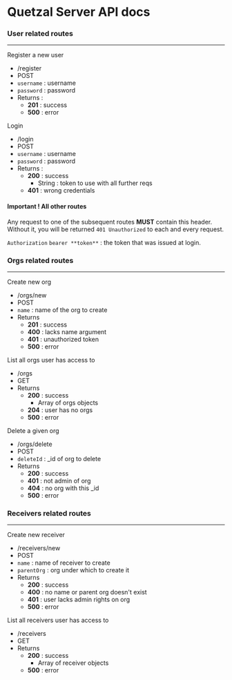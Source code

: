 # Quetzal Server API docs

### User related routes
---

Register a new user

* /register
* POST
* `username` : username
* `password` : password
* Returns :
  * **201** : success
  * **500** : error

Login

* /login
* POST
* `username` : username
* `password` : password
* Returns :
  * **200** : success
      * String : token to use with all further reqs
  * **401** : wrong credentials
  
#### Important ! All other routes

Any request to one of the subsequent routes **MUST** contain this header. Without it, you will be returned `401 Unauthorized` to each and every request.

`Authorization` `bearer **token**` : the token that was issued at login.

### Orgs related routes
---

Create new org

* /orgs/new
* POST
* `name` : name of the org to create
* Returns
  * **201** : success
  * **400** : lacks name argument
  * **401** : unauthorized token
  * **500** : error
  
List all orgs user has access to

* /orgs
* GET
* Returns
  * **200** : success
    * Array of orgs objects
  * **204** : user has no orgs
  * **500** : error
  
Delete a given org

* /orgs/delete
* POST
* `deleteId` : _id of org to delete
* Returns
  * **200** : success
  * **401** : not admin of org
  * **404** : no org with this _id
  * **500** : error

### Receivers related routes
---

Create new receiver

* /receivers/new
* POST
* `name` : name of receiver to create
* `parentOrg` : org under which to create it
* Returns
  * **200** : success
  * **400** : no name or parent org doesn't exist
  * **401** : user lacks admin rights on org
  * **500** : error

List all receivers user has access to

* /receivers
* GET
* Returns
  * **200** : success
    * Array of receiver objects
  * **500** : error